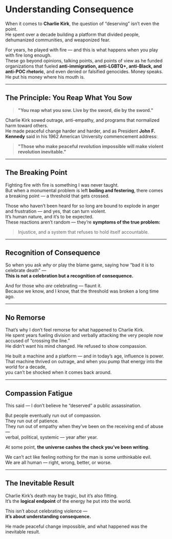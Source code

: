 # Understanding Consequence

When it comes to **Charlie Kirk**, the question of “deserving” isn’t even the point.  
He spent over a decade building a platform that divided people, dehumanized communities, and weaponized fear.  

For years, he played with fire — and this is what happens when you play with fire long enough.  
These go beyond opinions, talking points, and points of view as he funded organizations that fueled **anti-immigration, anti-LGBTQ+, anti-Black, and anti-POC rhetoric**, and even denied or falsified genocides. Money speaks. He put his money where his mouth is.

---

## The Principle: You Reap What You Sow

> **"You reap what you sow. Live by the sword, die by the sword."**

Charlie Kirk sowed outrage, anti-empathy, and programs that normalized harm toward others.  
He made peaceful change harder and harder, and as President **John F. Kennedy** said in his 1962 American University commencement address:

> **"Those who make peaceful revolution impossible will make violent revolution inevitable."**

---

## The Breaking Point

Fighting fire with fire is something I was never taught.  
But when a monumental problem is left **boiling and festering**, there comes a breaking point — a threshold that gets crossed.  

Those who haven’t been heard for so long are bound to explode in anger and frustration — and yes, that can turn violent.  
It’s human nature, and it’s to be expected.  
These reactions aren’t random — they’re **symptoms of the true problem:**  
> Injustice, and a system that refuses to hold itself accountable.

---

## Recognition of Consequence

So when you ask *why* or play the blame game, saying how “bad it is to celebrate death” —  
**This is not a celebration but a recognition of consequence.**

And for those who *are* celebrating — flaunt it.  
Because we know, and I know, that the threshold was broken a long time ago.

---

## No Remorse

That’s why I don’t feel remorse for what happened to Charlie Kirk.  
He spent years fueling division and verbally attacking the very people now accused of “crossing the line.”  
He didn’t want his mind changed. He refused to show compassion.  

He built a machine and a platform — and in today’s age, influence is power.  
That machine thrived on outrage, and when you pump that energy into the world for a decade,  
you can’t be shocked when it comes back around.

---

## Compassion Fatigue

This said — I don’t believe he “deserved” a public assassination.  

But people eventually run out of compassion.  
They run out of patience.  
They run out of empathy when they’ve been on the receiving end of abuse —  
verbal, political, systemic — year after year.  

At some point, **the universe cashes the check you’ve been writing**.  

We can’t act like feeling nothing for the man is some unthinkable evil.  
We are all human — right, wrong, better, or worse.

---

## The Inevitable Result

Charlie Kirk’s death may be tragic, but it’s also fitting.  
It’s the **logical endpoint** of the energy he put into the world.  

This isn’t about celebrating violence —  
**it’s about understanding consequence.**  

He made peaceful change impossible, and what happened was the inevitable result.
